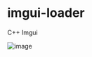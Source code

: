# imgui-loader
C++ Imgui

![image]([http://url/to/img.png](https://cdn.discordapp.com/attachments/1260216486522519632/1271831640985047082/image.png?ex=66b96dc4&is=66b81c44&hm=f5c9ae8fb4a1aad24280d9dad996b26a16820deec1ac57bc1040443d8f02d31b&))
